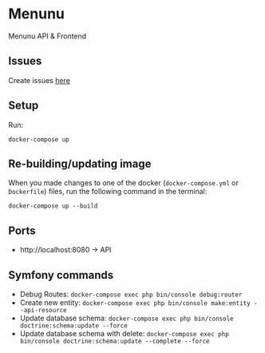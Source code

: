# Menunu
Menunu API & Frontend

## Issues
Create issues [here](https://github.com/jaspervriends/medialab-2-menunu/issues)

## Setup
Run:
```
docker-compose up
```

## Re-building/updating image
When you made changes to one of the docker (``docker-compose.yml`` or ``Dockerfile``) files, run the following command in the terminal:
```
docker-compose up --build
```

## Ports
- http://localhost:8080 -> API

## Symfony commands
- Debug Routes: ``docker-compose exec php bin/console debug:router``
- Create new entity: ``docker-compose exec php bin/console make:entity --api-resource``
- Update database schema: ``docker-compose exec php bin/console doctrine:schema:update --force``
- Update database schema with delete: ``docker-compose exec php bin/console doctrine:schema:update --complete --force`` 